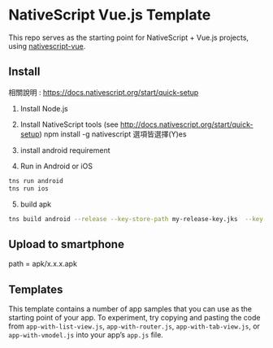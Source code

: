 # NativeScript Vue.js Template

This repo serves as the starting point for NativeScript + Vue.js projects, using [nativescript-vue](https://github.com/rigor789/nativescript-vue).

## Install

相關說明 : 
https://docs.nativescript.org/start/quick-setup

1.  Install Node.js

2.  Install NativeScript tools (see http://docs.nativescript.org/start/quick-setup)
    npm install -g nativescript
    選項皆選擇(Y)es

3.  install android requirement

4.  Run in Android or iOS

```bash
tns run android
tns run ios
```

5. build apk

```bash
tns build android --release --key-store-path my-release-key.jks  --key-store-password 123456789 --key-store-alias key_qasystem --key-store-alias-password 123456789
```


## Upload to smartphone

path = apk/x.x.x.apk

## Templates

This template contains a number of app samples that you can use as the starting point of your app. To experiment, try copying and pasting the code from `app-with-list-view.js`, `app-with-router.js`, `app-with-tab-view.js`, or `app-with-vmodel.js` into your app’s `app.js` file.
